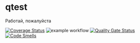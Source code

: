 # qtest
Работай, пожалуйста

[![Coverage Status](https://coveralls.io/repos/github/danelloptz/qtest/badge.svg?branch=main)](https://coveralls.io/github/danelloptz/qtest?branch=main)
![example workflow](https://github.com/danelloptz/qtest/actions/workflows/makefile.yml/badge.svg)
[![Quality Gate Status](https://sonarcloud.io/api/project_badges/measure?project=reza-team_tasks&metric=alert_status)](https://sonarcloud.io/summary/new_code?id=reza-team_tasks)
[![Code Smells](https://sonarcloud.io/api/project_badges/measure?project=reza-team_tasks&metric=code_smells)](https://sonarcloud.io/summary/new_code?id=reza-team_tasks)
